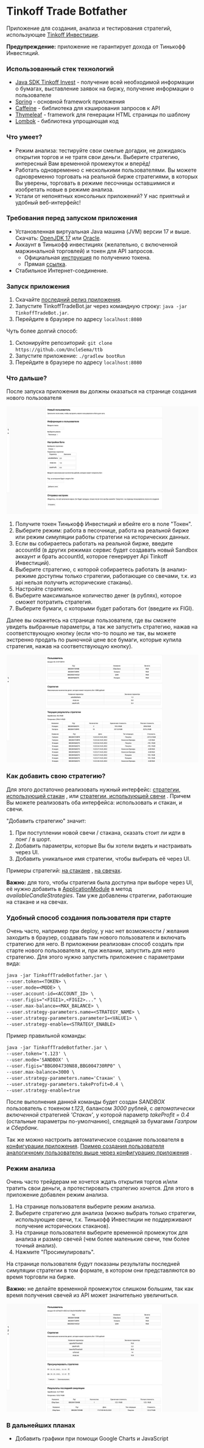 # Tinkoff Trade Botfather

Приложение для создания, анализа и тестирования стратегий,
использующее [Tinkoff Инвестиции](https://www.tinkoff.ru/invest/).

**Предупреждение:** приложение не гарантирует дохода от Тинькофф Инвестиций.

### Использованный стек технологий

* [Java SDK Tinkoff Invest](https://github.com/Tinkoff/invest-api-java-sdk) - получение всей необходимой информации о
  бумагах,
  выставление заявок на биржу, получение информации о пользователе
* [Spring](https://spring.io/) - основной framework приложения
* [Caffeine](https://github.com/ben-manes/caffeine) - библиотека для кэширования запросов к API
* [Thymeleaf](https://www.thymeleaf.org/) - framework для генерации HTML страницы по шаблону
* [Lombok](https://projectlombok.org/) - библиотека упрощающая код

### Что умеет?

* Режим анализа: тестируйте свои смелые догадки, не дожидаясь открытия торгов и не тратя свои деньги. Выберите стратегию,
интересный Вам временной промежуток и вперёд!
* Работать одновременно с несколькими пользователями. Вы можете одновременно торговать на реальной бирже стратегиями, в которых Вы уверены,
  торговать в режиме песочницы оставшимися и изобретать новые в режиме анализа.
* Устали от непонятных консольных приложений? У нас приятный и удобный веб-интерфейс!

### Требования перед запуском приложения

* Установленная виртуальная Java машина (JVM) версии 17 и выше.
  Скачать: [OpenJDK 17](https://jdk.java.net/java-se-ri/17)
  или [Oracle](https://www.oracle.com/java/technologies/downloads/).
* Аккаунт в Тинькофф инвестициях (желательно, с включенной маржинальной торговлей) и токен для API запросов.
    * Официальная [инструкция](https://tinkoff.github.io/investAPI/token/) по получению токена.
    * Прямая [ссылка](https://www.tinkoff.ru/invest/settings/api/).
* Стабильное Интернет-соединение.

### Запуск приложения

1. Скачайте [последний релиз приложения](https://github.com/UncleSema/ttb/releases).
2. Запустите TinkoffTradeBot.jar через командную строку: `java -jar TinkoffTradeBot.jar`.
3. Перейдите в браузере по адресу `localhost:8080`

Чуть более долгий способ:

1. Склонируйте репозиторий: `git clone https://github.com/UncleSema/ttb`
2. Запустите приложение: `./gradlew bootRun`
3. Перейдите в браузере по адресу `localhost:8080`

### Что дальше?

После запуска приложения вы должны оказаться на странице создания нового пользователя

![Добавление пользователя](docs/images/add-screen.png "Страница добавления пользователя")

1. Получите токен Тинькофф Инвестиций и вбейте его в поле "Токен".
2. Выберите режим: работа в песочнице, работа на реальной бирже
   или режим симуляции работы стратегии на исторических данных.
3. Если вы собираетесь работать на реальной бирже, введите accountId (в других режимах сервис будет создавать новый
   Sandbox аккаунт
   и брать accountId, которое генерирует Api Tinkoff Инвестиций).
4. Выберите стратегию, с которой собираетесь работать (в анализ-режиме доступны только стратегии, работающие со свечами,
   т.к. из api нельзя получить исторические стаканы).
5. Настройте стратегию.
6. Выберите максимальное количество денег (в рублях), которое сможет потратить стратегия.
7. Выберите бумаги, с которыми будет работать бот (введите их FIGI).

Далее вы окажетесь на странице пользователя, где вы сможете увидеть выбранные параметры, а так же запустить стратегию,
нажав на соответствующую кнопку (если что-то пошло не так, вы можете экстренно продать по рыночной цене все бумаги,
которые купила стратегия, нажав на соответствующую кнопку).

![Страница пользователя](docs/images/user-screen.png "Страница пользователя")

### Как добавить свою стратегию?

Для этого достаточно реализовать нужный
интерфейс: [стратегии, использующей стакан](https://github.com/UncleSema/ttb/blob/main/src/main/java/ru/unclesema/ttb/strategy/OrderBookStrategy.java)
,
или [стратегии, использующей свечи](https://github.com/UncleSema/ttb/blob/main/src/main/java/ru/unclesema/ttb/strategy/CandleStrategy.java)
.
Причем Вы можете реализовать оба интерфейса: использовать и стакан, и свечи.

"Добавить стратегию" значит:

1. При поступлении новой свечи / стакана, сказать стоит ли идти в лонг / в шорт.
2. Добавить параметры, которые Вы бы хотели видеть и настраивать через UI.
3. Добавить уникальное имя стратегии, чтобы выбирать её через UI.

Примеры
стратегий: [на стакане](https://github.com/UncleSema/ttb/blob/main/src/main/java/ru/unclesema/ttb/strategy/orderbook/OrderBookStrategyImpl.java)
,
[на свечах](https://github.com/UncleSema/ttb/blob/main/src/main/java/ru/unclesema/ttb/strategy/rsi/RsiStrategy.java).

**Важно:** для того, чтобы стратегия была доступна при выборе через UI, её нужно добавить
в [ApplicationModule](https://github.com/UncleSema/ttb/blob/main/src/main/java/ru/unclesema/ttb/ApplicationModule.java)
в метод
*availableCandleStrategies*. Там уже добавлены стратегии, работающие на стакане и на свечах.

### Удобный способ создания пользователя при старте

Очень часто, например при deploy, у нас нет возможности / желания заходить в браузер, создавать там нового пользователя
и включать стратегию для него. В приложении реализован способ создать при старте нового пользователя и, при желании,
запустить
для него стратегию. Для этого нужно запустить приложение с параметрами вида:

```
java -jar TinkoffTradeBotfather.jar \
--user.token=<TOKEN> \
--user.mode=<MODE> \
--user.account-id=<ACCOUNT_ID> \
--user.figis="<FIGI1>,<FIGI2>..." \
--user.max-balance=<MAX_BALANCE> \
--user.strategy-parameters.name=<STRATEGY_NAME> \
--user.strategy-parameters.parameter1=<VALUE1> \
--user.strategy-enable=<STRATEGY_ENABLE>
```

Пример правильной команды:

```
java -jar TinkoffTradeBotfather.jar \
--user.token='t.123' \
--user.mode='SANDBOX' \
--user.figis="BBG004730N88,BBG004730RP0" \
--user.max-balance=3000 \
--user.strategy-parameters.name='Стакан' \
--user.strategy-parameters.takeProfit=0.4 \
--user.strategy-enable=true
```

После выполнения данной команды будет создан *SANDBOX* пользователь с токеном *t.123*, балансом *3000* рублей, с *автоматически
включенной* стратегией *'Стакан'*, у которой параметр *takeProfit = 0.4* (остальные параметры по-умолчанию), следящей за
бумагами *Газпром* и *Сбербанк*.

Так же можно настроить автоматическое создание пользователя
в [конфигурации приложения](https://github.com/UncleSema/ttb/blob/main/src/main/resources/application.yaml).
[Пример создания пользователя аналогичному пользователю выше через конфигурацию приложения](https://github.com/UncleSema/ttb/blob/main/src/main/resources/application.yaml)
.

### Режим анализа 

Очень часто трейдерам не хочется ждать открытия торгов и/или тратить свои деньги, а протестировать стратегию хочется.
Для этого в приложение добавлен режим анализа. 

1. На странице пользователя выберите режим анализа.
2. Выберите стратегию для анализа (можно выбрать только стратегии, использующие свечи, т.к. Тинькофф Инвестиции не поддерживают
получение исторических стаканов).
3. На странице пользователя выберите временной промежуток для анализа и размер свечей (чем более маленькие свечи, тем более точный анализ).
4. Нажмите "Просимулировать".

На странице пользователя будут показаны результаты последней симуляции стратегии в том формате, в котором они представляются во 
время торговли на бирже.

**Важно:** не делайте временной промежуток слишком большим, так как время получения свечей из API может значительно увеличиться.

![Режим симуляции стратегии](docs/images/simulation.png "Режим симуляции стратегии")

### В дальнейших планах

* Добавить графики при помощи Google Charts и JavaScript
